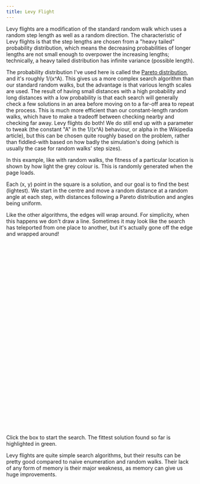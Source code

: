 ```yaml
---
title: Levy Flight
---
```

Levy flights are a modification of the standard random walk which uses a random step length as well as a random direction. The characteristic of Levy flights is that the step lengths are chosen from a "heavy tailed" probability distribution, which means the decreasing probabilities of longer lengths are not small enough to overpower the increasing lengths; technically, a heavy tailed distribution has infinite variance (possible length).

The probability distribution I've used here is called the [Pareto distribution](http://en.wikipedia.org/wiki/Pareto_distribution), and it's roughly 1/(x^A). This gives us a more complex search algorithm than our standard random walks, but the advantage is that various length scales are used. The result of having small distances with a high probability and long distances with a low probability is that each search will generally check a few solutions in an area before moving on to a far-off area to repeat the process. This is much more efficient than our constant-length random walks, which have to make a tradeoff between checking nearby and checking far away. Levy flights do both! We do still end up with a parameter to tweak (the constant "A" in the 1/(x^A) behaviour, or alpha in the Wikipedia article), but this can be chosen quite roughly based on the problem, rather than fiddled-with based on how badly the simulation's doing (which is usually the case for random walks' step sizes).

In this example, like with random walks, the fitness of a particular location is shown by how light the grey colour is. This is randomly generated when the page loads.

Each (x, y) point in the square is a solution, and our goal is to find the best (lightest). We start in the centre and move a random distance at a random angle at each step, with distances following a Pareto distribution and angles being uniform.

Like the other algorithms, the edges will wrap around. For simplicity, when this happens we don't draw a line. Sometimes it may look like the search has teleported from one place to another, but it's actually gone off the edge and wrapped around!

<div id="levy_playfield" style="width: 500px; height: 500px;"></div>
<form action="#" type="get">
</form>
<script src="/js/jquery.js"></script>
<script src="/js/jquery_svg.js"></script>
<script src="/js/underscore.js"></script>
<script src="/js/optimisation/levy.js"></script>

Click the box to start the search. The fittest solution found so far is highlighted in green.

Levy flights are quite simple search algorithms, but their results can be pretty good compared to naive enumeration and random walks. Their lack of any form of memory is their major weakness, as memory can give us huge improvements.
